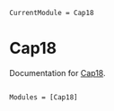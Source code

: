 ```@meta
CurrentModule = Cap18
```

# Cap18

Documentation for [Cap18](https://github.com/co1emi11er2/Cap18.jl).

```@index
```

```@autodocs
Modules = [Cap18]
```
